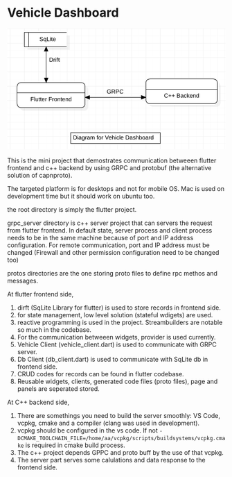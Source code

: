 # Vehicle Dashboard

![image info](diagram.png)

This is the mini project that demostrates communication betweeen flutter frontend and c++ backend by using GRPC and protobuf (the alternative solution of capnproto).

The targeted platform is for desktops and not for mobile OS. Mac is used on development time but it should work on ubuntu too.

the root directory is simply the flutter project.

grpc_server directory is c++ server project that can servers the request from flutter frontend. In default state, server process and client process needs to be in the same machine because of port and IP address configuration. For remote communication, port and IP address must be changed (Firewall and other permission configuration need to be changed too)

protos directories are the one storing proto files to define rpc methos and messages.

At flutter frontend side,
 1. dirft (SqLite Library for flutter) is used to store records in frontend side.
 2. for state management, low level solution (stateful wdigets) are used.
 3. reactive programming is used in the project. Streambuilders are notable so much in the codebase.
 4. For the communication betweeen widgets, provider is used currently.
 5. Vehicle Client (vehicle_client.dart) is used to communicate with GRPC server.
 6. Db Client (db_client.dart) is used to communicate with SqLite db in frontend side.
 7. CRUD codes for records can be found in flutter codebase.
 8. Reusable widgets, clients, generated code files (proto files), page and panels are seperated stored.


 At C++ backend side,
  1. There are somethings you need to build the server smoothly: VS Code, vcpkg, cmake and a compiler (clang was used in development).
  2. vcpkg should be configured in the vs code. If not `-DCMAKE_TOOLCHAIN_FILE=/home/aa/vcpkg/scripts/buildsystems/vcpkg.cmake` is required in cmake build process.
  3. The c++ project depends GPPC and proto buff by the use of that vcpkg.
  4. The server part serves some calulations and data response to the frontend side.

















